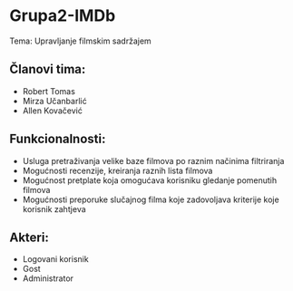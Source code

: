 # Grupa2-IMDb
Tema: Upravljanje filmskim sadržajem

## Članovi tima:
* Robert Tomas
* Mirza Učanbarlić
* Allen Kovačević

## Funkcionalnosti:
* Usluga pretraživanja velike baze filmova po raznim načinima filtriranja
* Mogućnosti recenzije, kreiranja raznih lista filmova
* Mogućnost pretplate koja omogućava korisniku gledanje pomenutih filmova
* Mogućnosti preporuke slučajnog filma koje zadovoljava kriterije koje korisnik zahtjeva

## Akteri:
* Logovani korisnik
* Gost
* Administrator
